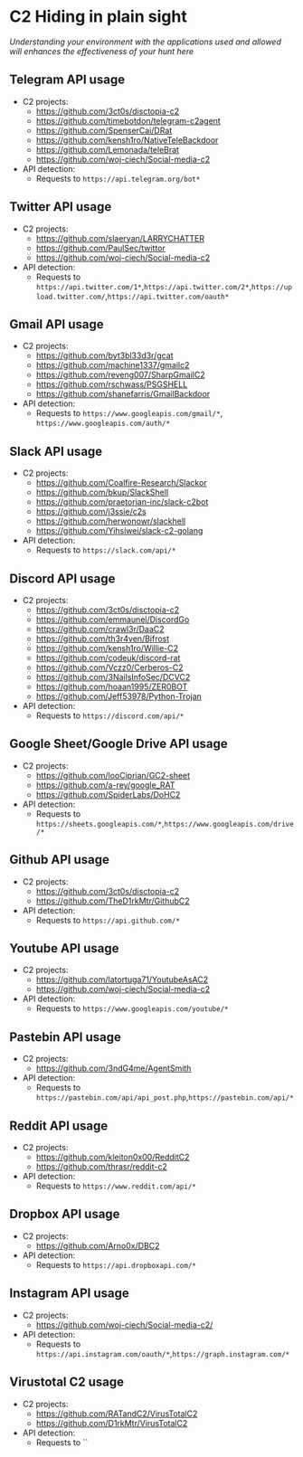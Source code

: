# C2 Hiding in plain sight

*Understanding your environment with the applications used and allowed will enhances the effectiveness of your hunt here*

## Telegram API usage
  - C2 projects: 
    - https://github.com/3ct0s/disctopia-c2
    - https://github.com/timebotdon/telegram-c2agent
    - https://github.com/SpenserCai/DRat
    - https://github.com/kensh1ro/NativeTeleBackdoor
    - https://github.com/Lemonada/teleBrat
    - https://github.com/woj-ciech/Social-media-c2
  - API detection: 
    - Requests to `https://api.telegram.org/bot*`

## Twitter API usage
  - C2 projects:
    - https://github.com/slaeryan/LARRYCHATTER
    - https://github.com/PaulSec/twittor
    - https://github.com/woj-ciech/Social-media-c2
  - API detection: 
    - Requests to `https://api.twitter.com/1*`,`https://api.twitter.com/2*`,`https://upload.twitter.com/`,`https://api.twitter.com/oauth*` 
 
## Gmail API usage
  - C2 projects:
    - https://github.com/byt3bl33d3r/gcat
    - https://github.com/machine1337/gmailc2
    - https://github.com/reveng007/SharpGmailC2
    - https://github.com/rschwass/PSGSHELL
    - https://github.com/shanefarris/GmailBackdoor
  - API detection: 
    - Requests to `https://www.googleapis.com/gmail/*`, `https://www.googleapis.com/auth/*`
 
## Slack API usage
  - C2 projects:
    - https://github.com/Coalfire-Research/Slackor
    - https://github.com/bkup/SlackShell
    - https://github.com/praetorian-inc/slack-c2bot
    - https://github.com/j3ssie/c2s
    - https://github.com/herwonowr/slackhell
    - https://github.com/Yihsiwei/slack-c2-golang
  - API detection: 
    - Requests to `https://slack.com/api/*` 
  
## Discord API usage
  - C2 projects:
    - https://github.com/3ct0s/disctopia-c2
    - https://github.com/emmaunel/DiscordGo
    - https://github.com/crawl3r/DaaC2
    - https://github.com/th3r4ven/Bifrost
    - https://github.com/kensh1ro/Willie-C2
    - https://github.com/codeuk/discord-rat
    - https://github.com/Vczz0/Cerberos-C2
    - https://github.com/3NailsInfoSec/DCVC2
    - https://github.com/hoaan1995/ZER0BOT
    - https://github.com/Jeff53978/Python-Trojan
  - API detection: 
    - Requests to `https://discord.com/api/*` 
  
## Google Sheet/Google Drive API usage
  - C2 projects:
    - https://github.com/looCiprian/GC2-sheet 
    - https://github.com/a-rey/google_RAT
    - https://github.com/SpiderLabs/DoHC2
  - API detection: 
    - Requests to `https://sheets.googleapis.com/*`,`https://www.googleapis.com/drive/*` 

## Github API usage
  - C2 projects:
    - https://github.com/3ct0s/disctopia-c2
    - https://github.com/TheD1rkMtr/GithubC2
  - API detection: 
    - Requests to `https://api.github.com/*` 

## Youtube API usage
  - C2 projects:
    - https://github.com/latortuga71/YoutubeAsAC2 
    - https://github.com/woj-ciech/Social-media-c2
  - API detection: 
    - Requests to `https://www.googleapis.com/youtube/*`

## Pastebin API usage
  - C2 projects:
    - https://github.com/3ndG4me/AgentSmith 
  - API detection: 
    - Requests to `https://pastebin.com/api/api_post.php`,`https://pastebin.com/api/*`

## Reddit API usage
  - C2 projects:
    - https://github.com/kleiton0x00/RedditC2
    - https://github.com/thrasr/reddit-c2
  - API detection: 
    - Requests to `https://www.reddit.com/api/*`

## Dropbox API usage
  - C2 projects:
    - https://github.com/Arno0x/DBC2
  - API detection:
    - Requests to `https://api.dropboxapi.com/*` 

## Instagram API usage
  - C2 projects:
    - https://github.com/woj-ciech/Social-media-c2/
  - API detection: 
    - Requests to `https://api.instagram.com/oauth/*`,`https://graph.instagram.com/*`

## Virustotal C2 usage
  - C2 projects:
    - https://github.com/RATandC2/VirusTotalC2
    - https://github.com/D1rkMtr/VirusTotalC2
  - API detection: 
    - Requests to ``

